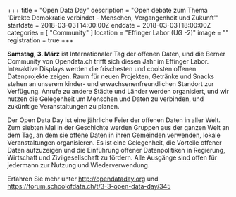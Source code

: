 +++
title = "Open Data Day"
description = "Open debate zum Thema 'Direkte Demokratie verbindet - Menschen, Vergangenheit und Zukunft'"
startdate = 2018-03-03T14:00:00Z
enddate = 2018-03-03T18:00:00Z
categories = [ "Community" ]
location = "Effinger Labor (UG -2)"
image = ""
registration = true
+++

**Samstag, 3. März** ist Internationaler Tag der offenen Daten, und die Berner Community von Opendata.ch trifft sich diesen Jahr im Effinger Labor. Interaktive Displays werden die frischesten und coolsten offenen Datenprojekte zeigen. Raum für neuen Projekten, Getränke und Snacks stehen an unserem kinder- und erwachsenenfreundlichen Standort zur Verfügung. Anrufe zu andere Städte und Länder werden organisiert, und wir nutzen die Gelegenheit um Menschen und Daten zu verbinden, und zukünftige Veranstaltungen zu planen.

Der Open Data Day ist eine jährliche Feier der offenen Daten in aller Welt. Zum siebten Mal in der Geschichte werden Gruppen aus der ganzen Welt an dem Tag, an dem sie offene Daten in ihren Gemeinden verwenden, lokale Veranstaltungen organisieren. Es ist eine Gelegenheit, die Vorteile offener Daten aufzuzeigen und die Einführung offener Datenpolitiken in Regierung, Wirtschaft und Zivilgesellschaft zu fördern. Alle Ausgänge sind offen für jedermann zur Nutzung und Wiederverwendung.

Erfahren Sie mehr unter http://opendataday.org und https://forum.schoolofdata.ch/t/3-3-open-data-day/345

